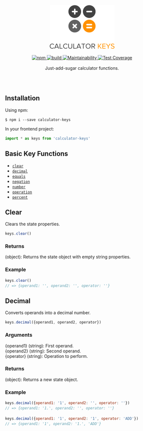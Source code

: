 <p align="center">
<br/><br/>
<img src="https://raw.githubusercontent.com/adelonzeta/calculator-keys/master/logo.png" alt="Calculator Keys" />
<br/><br/>
<a href="https://www.npmjs.com/package/calculator-keys">
  <img src="https://img.shields.io/npm/v/calculator-keys.svg?colorB=4CC61E" alt="npm" />
</a>
<a href="https://travis-ci.org/adelonzeta/calculator-keys">
  <img src="https://img.shields.io/travis/adelonzeta/calculator-keys.svg" alt="build" />
</a>
<a href="https://codeclimate.com/github/adelonzeta/calculator-keys/maintainability">
  <img src="https://img.shields.io/codeclimate/maintainability/adelonzeta/calculator-keys.svg" alt="Maintainability" />
</a>
<a href="https://codeclimate.com/github/adelonzeta/calculator-keys/test_coverage">
  <img src="https://img.shields.io/codeclimate/coverage/adelonzeta/calculator-keys.svg" alt="Test Coverage" />
</a>
<br/><br/>
Just-add-sugar calculator functions.
</p>
<br/><br/>

## Installation
Using npm:
```shell
$ npm i --save calculator-keys
```
In your frontend project:
```javascript
import * as keys from 'calculator-keys'
```

## Basic Key Functions
* [`clear`](#clear)
* [`decimal`](#decimal)
* [`equals`](#equals)
* [`negation`](#negation)
* [`number`](#number)
* [`operation`](#operation)
* [`percent`](#percent)

## Clear
Clears the state properties.
```javascript
keys.clear()
```

### Returns
(object): Returns the state object with empty string properties.

### Example
```javascript
keys.clear()
// => {operand1: '', operand2: '', operator: ''}
```

## Decimal
Converts operands into a decimal number.
```javascript
keys.decimal({operand1, operand2, operator})
```

### Arguments
{operand1} (string): First operand. <br>
{operand2} (string): Second operand. <br>
{operator} (string): Operation to perform.

### Returns
(object): Returns a new state object.

### Example
```javascript
keys.decimal({operand1: '1', operand2: '', operator: ''})
// => {operand1: '1.', operand2: '', operator: ''}

keys.decimal({operand1: '1', operand2: '1', operator: 'ADD'})
// => {operand1: '1', operand2: '1.', 'ADD'}
```